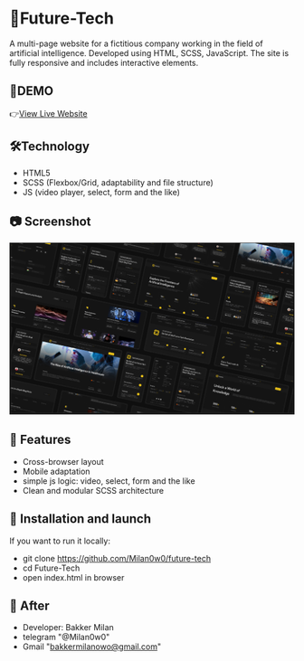 # 📌Future-Tech

A multi-page website for a fictitious company working in the field of artificial intelligence.
Developed using HTML, SCSS, JavaScript. The site is fully responsive and includes interactive elements.

## 🔗DEMO

👉[View Live Website](https://milan0w0.github.io/future-tech/)

## 🛠️Technology

- HTML5  
- SCSS (Flexbox/Grid, adaptability and 
file structure)  
- JS (video player, select, form and the like)  

## 📷 Screenshot

![Future-Tech Screenshot](./readme.png)

## 🚀 Features

- Cross-browser layout
- Mobile adaptation
- simple js logic: video, select, form and the like
- Clean and modular SCSS architecture

## 📁 Installation and launch

If you want to run it locally:

- git clone https://github.com/Milan0w0/future-tech
- cd Future-Tech
- open index.html in browser

## 👤 Аfter
- Developer: Bakker Milan
- telegram "@Milan0w0"
- Gmail "bakkermilanowo@gmail.com"
